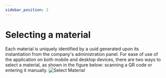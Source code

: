 ```yaml
---
sidebar_position: 2
---
```


# Selecting a material

Each material is uniquely identified by a uuid generated upon its instantiation from the company's administration panel. For ease of use of the application on both mobile and desktop devices, there are two ways to select a material, as shown in the figure below: scanning a QR code or entering it manually.
![Select Material](/img/docs/select-client.png) 
